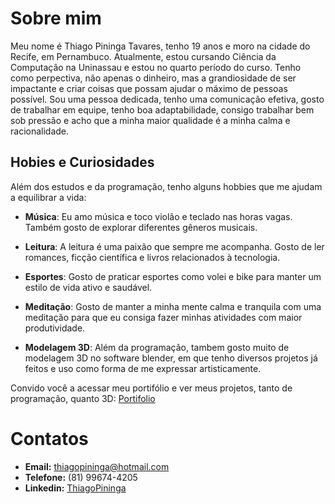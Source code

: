 # Sobre mim

Meu nome é Thiago Pininga Tavares, tenho 19 anos e moro na cidade do Recife, em Pernambuco. Atualmente, estou cursando Ciência da Computação na Uninassau e estou no quarto período do curso. Tenho como perpectiva, não apenas o dinheiro, mas a grandiosidade de ser impactante e criar coisas que possam ajudar o máximo de pessoas possível. Sou uma pessoa dedicada, tenho uma comunicação efetiva, gosto de trabalhar em equipe, tenho boa adaptabilidade, consigo trabalhar bem sob pressão e acho que a minha maior qualidade é a minha calma e racionalidade.
 
## Hobies e Curiosidades

Além dos estudos e da programação, tenho alguns hobbies que me ajudam a equilibrar a vida:

- **Música**: Eu amo música e toco violão e teclado nas horas vagas. Também gosto de explorar diferentes gêneros musicais.

- **Leitura**: A leitura é uma paixão que sempre me acompanha. Gosto de ler romances, ficção científica e livros relacionados à tecnologia.

- **Esportes**: Gosto de praticar esportes como volei e bike para manter um estilo de vida ativo e saudável.

- **Meditação**: Gosto de manter a minha mente calma e tranquila com uma meditação para que eu consiga fazer minhas atividades com maior produtividade. 

- **Modelagem 3D**: Além da programação, tambem gosto muito de modelagem 3D no software blender, em que tenho diversos projetos já feitos e uso como forma de me expressar artisticamente.

Convido você a acessar meu portifólio e ver meus projetos, tanto de programação, quanto 3D: [Portifolio](https://thiagopininga.netlify.app)

# Contatos
* **Email:** thiagopininga@hotmail.com
* **Telefone:** (81) 99674-4205
* **Linkedin:** [ThiagoPininga](https://www.linkedin.com/in/thiago-pininga)
